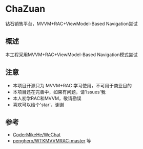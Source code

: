 # ChaZuan

钻石销售平台，MVVM+RAC+ViewModel-Based Navigation尝试

## 概述
本工程采用MVVM+RAC+ViewModel-Based Navigation模式尝试

## 注意
- 本项目开源只为 MVVM+RAC 学习使用，不可用于商业目的
- 本项目还在完善中，如果有问题，请'Issues'我
- 本人初学RAC和MVVM，敬请勘误
- 喜欢可以给个'star'，谢谢

## 参考
- [CoderMikeHe/WeChat](https://github.com/CoderMikeHe/WeChat.git)
- [penghero/WTKMVVMRAC-master](https://github.com/penghero/WTKMVVMRAC-master.git) 
等

